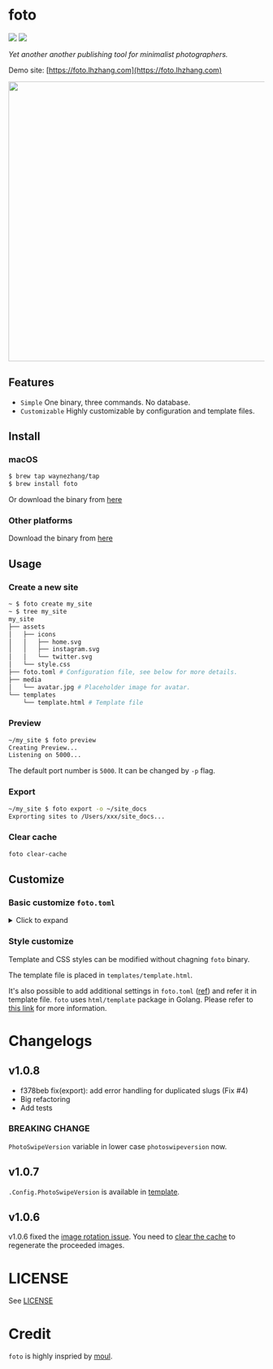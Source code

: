 # foto

![](https://github.com/waynezhang/foto/actions/workflows/release.yml/badge.svg) ![](https://github.com/waynezhang/foto/actions/workflows/test.yml/badge.svg)

_Yet another another publishing tool for minimalist photographers._

Demo site: [https://foto.lhzhang.com](https://foto.lhzhang.com)

<img width="550" alt="" src="https://user-images.githubusercontent.com/480052/181399181-25d3657d-7fff-4ad0-97a0-392a8effb18e.png">

## Features

- `Simple` One binary, three commands. No database.
- `Customizable` Highly customizable by configuration and template files.

## Install

### macOS

```bash
$ brew tap waynezhang/tap
$ brew install foto
```

Or download the binary from [here](https://github.com/waynezhang/foto/releases)

### Other platforms

Download the binary from [here](https://github.com/waynezhang/foto/releases)

## Usage

### Create a new site

```bash
~ $ foto create my_site
~ $ tree my_site
my_site
├── assets
│   ├── icons
│   │   ├── home.svg
│   │   ├── instagram.svg
│   │   └── twitter.svg
│   └── style.css
├── foto.toml # Configuration file, see below for more details.
├── media
│   └── avatar.jpg # Placeholder image for avatar.
└── templates
    └── template.html # Template file
```

### Preview

```bash
~/my_site $ foto preview
Creating Preview...
Listening on 5000...
```

The default port number is `5000`. It can be changed by `-p` flag.

### Export

```bash
~/my_site $ foto export -o ~/site_docs
Exprorting sites to /Users/xxx/site_docs...
```

### Clear cache

```bash
foto clear-cache
```

## Customize

### Basic customize `foto.toml`

<details>
  <summary>Click to expand</summary>
  
  ```toml
  [site]
  # The title of the site
  title = "A new site"
  # The name of the author
  author = "Author Here"
  
  # Site navigation links
  # You can remove any navigation links or add more link by adding following lines
  #     [[site.nav]]
  #     icon = ""
  #     link = ""
  # Navigation links are added in the order encountered.
  
  [[site.nav]]
  icon = "assets/icons/home.svg"
  link = "https://"
  
  [[site.nav]]
  icon = "assets/icons/instagram.svg"
  link = "https://instagram.com/xxx"
  
  [[site.nav]]
  icon = "assets/icons/twitter.svg"
  link = "https://twitter.com/xxx"
  
  # Setttings for photo size
  [image]
  # Width for thumbnail images
  thumbnailWidth = 640
  # Width for enlarged images
  originalWidth = 2048

  # Layout for grids
  [layout]
  minColumn = 1
  maxColumn = 4
  minWidth = 200
  
  # Photo sections
  # You can remove or add more sections by adding following lines
  #     [[section]]
  #     title = "section title"
  #     text = "section description (HTML supported)"
  #     slug = "section-slug"
  #     folder = "folder of photos"
  #     ascending = false
  # Photo sections are added in the order encountered.
  [[section]]
  title = "Section 1"
  text = ""
  slug = "section-1"
  folder = "~/photos/section-1"
  ascending = false
  
  [[section]]
  title = "Section 2"
  text = ""
  slug = "section-2"
  folder = "~/photos/section-2"
  ascending = false
  
  # Other setings
  [others]
  # Folders that should be copied together when exporting sites
  folders = [ "assets", "media" ]
  # Show `Generated by foto` footer or not
  show_foto_footer = true
  ```
</details>

### Style customize

Template and CSS styles can be modified without chagning `foto` binary.

The template file is placed in `templates/template.html`.

It's also possible to add additional settings in `foto.toml` ([ref](https://toml.io/en)) and refer it in template file.
`foto` uses `html/template` package in Golang. Please refer to [this link](https://pkg.go.dev/html/template) for more information.

# Changelogs

## v1.0.8

- f378beb fix(export): add error handling for duplicated slugs (Fix #4)
- Big refactoring
- Add tests

### BREAKING CHANGE

`PhotoSwipeVersion` variable in lower case `photoswipeversion` now.

## v1.0.7

`.Config.PhotoSwipeVersion` is available in [template](https://github.com/waynezhang/foto/commit/41ffd5adea5bd056c0445bfe8a42e93eb16d6602).

## v1.0.6
v1.0.6 fixed the [image rotation issue](https://github.com/waynezhang/foto/issues/3). You need to [clear the cache](#clear-cache) to regenerate the proceeded images.

# LICENSE
 
See [LICENSE](./LICENSE)

# Credit

`foto` is highly inspried by [moul](https://moul.app).

